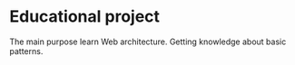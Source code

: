 Educational project
===================
The main purpose learn Web architecture.
Getting knowledge about basic patterns.

